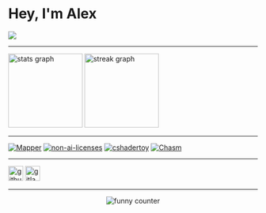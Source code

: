 <h1 align="left">Hey, I'm Alex</h1>

[//]: <> (Langs)
<div>
  <img src="https://github-readme-stats.vercel.app/api/top-langs/?username=alexlnkp&langs_count=4&layout=compact&hide_title=true&theme=aura&bg_color=0D1117&locale=en&hide_border=true"/>
</div>

---

[//]: <> (Git stats)
<div align="left">
  <img src="https://github-readme-stats.vercel.app/api?username=alexlnkp&border_color=0D1117&hide_title=true&hide_rank=false&show_icons=true&include_all_commits=true&count_private=true&disable_animations=false&theme=aura&bg_color=0D1117&locale=en&hide_border=false" height="150" alt="stats graph"  />
  <img src="https://streak-stats.demolab.com?user=alexlnkp&hide_title=true&locale=en&mode=daily&theme=aura&background=0D1117&border_radius=5&hide_border=true" height="150" alt="streak graph"  />
</div>

---

[//]: <> (Pinned repositories)
<div>
  <a href = "https://github.com/alexlnkp/Mapper"><img src="https://github-readme-stats.vercel.app/api/pin/?username=alexlnkp&repo=Mapper&theme=aura&bg_color=0D1117&hide_border=true" alt="Mapper" /></a>
  <a href = "https://github.com/non-ai-licenses/non-ai-licenses"><img src="https://github-readme-stats.vercel.app/api/pin/?username=non-ai-licenses&repo=non-ai-licenses&theme=aura&bg_color=0D1117&hide_border=true" alt="non-ai-licenses" /></a>
  <a href = "https://github.com/alexlnkp/cshadertoy"><img src="https://github-readme-stats.vercel.app/api/pin/?username=alexlnkp&repo=cshadertoy&theme=aura&bg_color=0D1117&hide_border=true" alt="cshadertoy" /></a>
  <a href = "https://github.com/alexlnkp/chasm"><img src="https://github-readme-stats.vercel.app/api/pin/?username=alexlnkp&repo=chasm&theme=aura&bg_color=0D1117&hide_border=true" alt="Chasm" /></a>
</div>

---

[//]: <> (Git repo hosts)
<div align="left">
  <img src="https://img.shields.io/badge/GitHub-181717?logo=github&logoColor=white&style=for-the-badge" height="30" alt="github logo"  />
  <img src="https://img.shields.io/badge/GitLab-FC6D26?logo=gitlab&logoColor=black&style=for-the-badge" height="30" alt="gitlab logo"  />
</div>

---

[//]: <> (Funny counter :)
<div align="center">
  <img src = https://count.chiya.dev/get/@:413x1nkp alt="funny counter"  />
</div>
